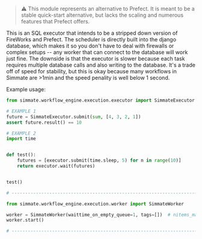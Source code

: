 
> :warning: This module represents an alternative to Prefect. It is meant to be a stable quick-start alternative, but lacks the scaling and numerous features that Prefect offers.

This is an SQL executor that intends to be a stripped down version of FireWorks and Prefect. The scheduler is directly built into the django database, which makes it so you don't have to deal with firewalls or complex setups -- any worker that can connect to the database will work just fine. The downside is that the executor is slower because each task requires multiple database calls and also writing to the database. It's a trade off of speed for stability, but this is okay because many workflows in Simmate are >1min and the speed penality is well below 1 second.

Example usage:

```python
from simmate.workflow_engine.execution.executor import SimmateExecutor

# EXAMPLE 1
future = SimmateExecutor.submit(sum, [4, 3, 2, 1])
assert future.result() == 10

# EXAMPLE 2
import time


def test():
    futures = [executor.submit(time.sleep, 5) for n in range(10)]
    return executor.wait(futures)


test()

# ----------------------------------------------------------------------------

from simmate.workflow_engine.execution.worker import SimmateWorker

worker = SimmateWorker(waittime_on_empty_queue=1, tags=[])  # nitems_max=1
worker.start()

# ----------------------------------------------------------------------------
```
